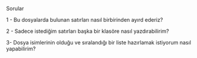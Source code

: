 Sorular 

1 - Bu dosyalarda bulunan satırları nasıl birbirinden ayırd ederiz?

2 - Sadece istediğim satırları başka bir klasöre nasıl yazdırabilirim?

3- Dosya isimlerinin olduğu ve sıralandığı bir liste hazırlamak istiyorum nasıl yapabilirim?



